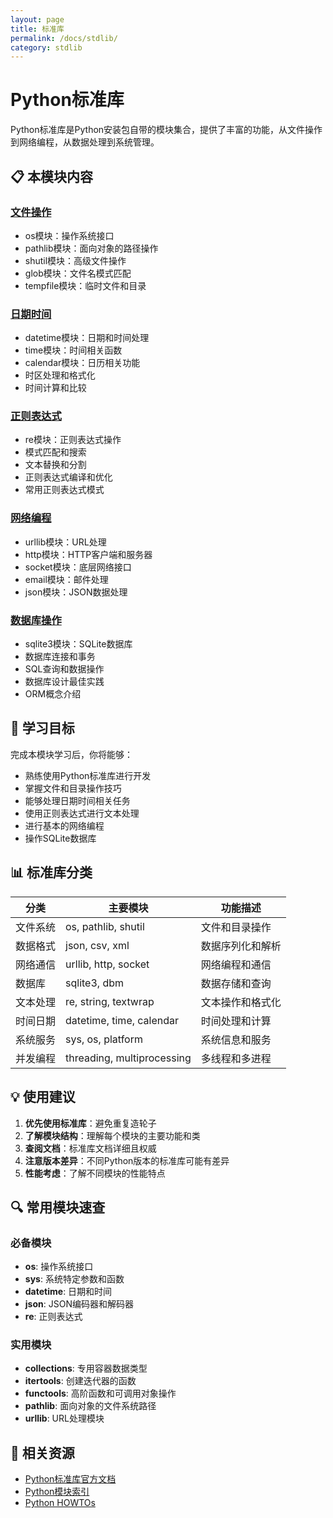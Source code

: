 ```yaml
---
layout: page
title: 标准库
permalink: /docs/stdlib/
category: stdlib
---
```


# Python标准库

Python标准库是Python安装包自带的模块集合，提供了丰富的功能，从文件操作到网络编程，从数据处理到系统管理。

## 📋 本模块内容

### [文件操作](file-operations.md)
- os模块：操作系统接口
- pathlib模块：面向对象的路径操作
- shutil模块：高级文件操作
- glob模块：文件名模式匹配
- tempfile模块：临时文件和目录

### [日期时间](datetime.md)
- datetime模块：日期和时间处理
- time模块：时间相关函数
- calendar模块：日历相关功能
- 时区处理和格式化
- 时间计算和比较

### [正则表达式](regex.md)
- re模块：正则表达式操作
- 模式匹配和搜索
- 文本替换和分割
- 正则表达式编译和优化
- 常用正则表达式模式

### [网络编程](networking.md)
- urllib模块：URL处理
- http模块：HTTP客户端和服务器
- socket模块：底层网络接口
- email模块：邮件处理
- json模块：JSON数据处理

### [数据库操作](database.md)
- sqlite3模块：SQLite数据库
- 数据库连接和事务
- SQL查询和数据操作
- 数据库设计最佳实践
- ORM概念介绍

## 🎯 学习目标

完成本模块学习后，你将能够：

- 熟练使用Python标准库进行开发
- 掌握文件和目录操作技巧
- 能够处理日期时间相关任务
- 使用正则表达式进行文本处理
- 进行基本的网络编程
- 操作SQLite数据库

## 📊 标准库分类

| 分类 | 主要模块 | 功能描述 |
|------|----------|----------|
| 文件系统 | os, pathlib, shutil | 文件和目录操作 |
| 数据格式 | json, csv, xml | 数据序列化和解析 |
| 网络通信 | urllib, http, socket | 网络编程和通信 |
| 数据库 | sqlite3, dbm | 数据存储和查询 |
| 文本处理 | re, string, textwrap | 文本操作和格式化 |
| 时间日期 | datetime, time, calendar | 时间处理和计算 |
| 系统服务 | sys, os, platform | 系统信息和服务 |
| 并发编程 | threading, multiprocessing | 多线程和多进程 |

## 💡 使用建议

1. **优先使用标准库**：避免重复造轮子
2. **了解模块结构**：理解每个模块的主要功能和类
3. **查阅文档**：标准库文档详细且权威
4. **注意版本差异**：不同Python版本的标准库可能有差异
5. **性能考虑**：了解不同模块的性能特点

## 🔍 常用模块速查

### 必备模块
- **os**: 操作系统接口
- **sys**: 系统特定参数和函数
- **datetime**: 日期和时间
- **json**: JSON编码器和解码器
- **re**: 正则表达式

### 实用模块
- **collections**: 专用容器数据类型
- **itertools**: 创建迭代器的函数
- **functools**: 高阶函数和可调用对象操作
- **pathlib**: 面向对象的文件系统路径
- **urllib**: URL处理模块

## 🔗 相关资源

- [Python标准库官方文档](https://docs.python.org/3/library/)
- [Python模块索引](https://docs.python.org/3/py-modindex.html)
- [Python HOWTOs](https://docs.python.org/3/howto/index.html)